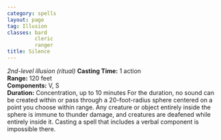 ```yaml
---
category: spells
layout: page
tag: Illusion
classes: bard
         cleric
         ranger
title: Silence 
---
```

_2nd-level illusion (ritual)_ 
**Casting Time:** 1 action    
**Range:** 120 feet    
**Components:** V, S    
**Duration:** Concentration, up to 10 minutes 
For the duration, no sound can be created within or pass through a 20-foot-radius sphere centered on a point you choose within range. Any creature or object entirely inside the sphere is immune to thunder damage, and creatures are deafened while entirely inside it. Casting a spell that includes a verbal component is impossible there.